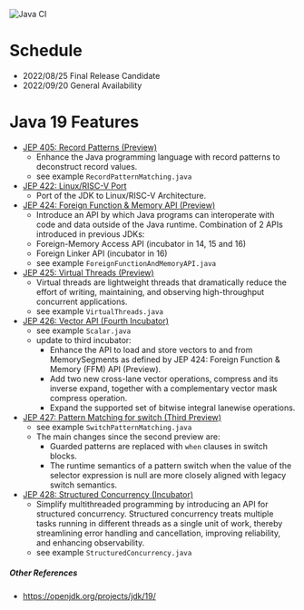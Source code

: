 ![Java CI](https://github.com/xtermi2/java19/workflows/Java%20CI/badge.svg)


# Schedule

- 2022/08/25 Final Release Candidate
- 2022/09/20 General Availability

# Java 19 Features

- [JEP 405: Record Patterns (Preview)](https://openjdk.org/jeps/405)
    - Enhance the Java programming language with record patterns to deconstruct record values.
    - see example `RecordPatternMatching.java`
- [JEP 422: Linux/RISC-V Port](https://openjdk.org/jeps/422)
    - Port of the JDK to Linux/RISC-V Architecture.
- [JEP 424:	Foreign Function & Memory API (Preview)](https://openjdk.java.net/jeps/424)
    - Introduce an API by which Java programs can interoperate with code and data outside of the Java runtime. Combination of 2 APIs introduced in previous JDKs:
    - Foreign-Memory Access API (incubator in 14, 15 and 16)
    - Foreign Linker API (incubator in 16)
    - see example `ForeignFunctionAndMemoryAPI.java`
- [JEP 425:	Virtual Threads (Preview)](https://openjdk.java.net/jeps/425)
    - Virtual threads are lightweight threads that dramatically reduce the effort of writing, maintaining, and observing high-throughput concurrent applications.
    - see example `VirtualThreads.java`
- [JEP 426:	Vector API (Fourth Incubator)](https://openjdk.java.net/jeps/426)
    - see example `Scalar.java`
    - update to third incubator:
      - Enhance the API to load and store vectors to and from MemorySegments as defined by JEP 424: Foreign Function & Memory (FFM) API (Preview).
      - Add two new cross-lane vector operations, compress and its inverse expand, together with a complementary vector mask compress operation.
      - Expand the supported set of bitwise integral lanewise operations.
- [JEP 427:    Pattern Matching for switch (Third Preview)](https://openjdk.java.net/jeps/427)
    - see example `SwitchPatternMatching.java`
    - The main changes since the second preview are:
        - Guarded patterns are replaced with `when` clauses in switch blocks.
        - The runtime semantics of a pattern switch when the value of the selector expression is null are more closely
          aligned with legacy switch semantics.
- [JEP 428:    Structured Concurrency (Incubator)](https://openjdk.java.net/jeps/428)
    - Simplify multithreaded programming by introducing an API for structured concurrency. Structured concurrency treats
      multiple tasks running in different threads as a single unit of work, thereby streamlining error handling and
      cancellation, improving reliability, and enhancing observability.
    - see example `StructuredConcurrency.java`

##### Other References

- https://openjdk.org/projects/jdk/19/
